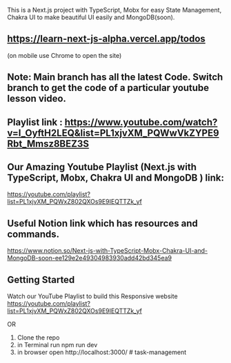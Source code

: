 This is a Next.js project with TypeScript, Mobx for easy State Management, Chakra UI to make beautiful UI easily and MongoDB(soon).
## https://learn-next-js-alpha.vercel.app/todos 
(on mobile use Chrome to open the site) 

## Note: Main branch has all the latest Code. Switch branch to get the code of a particular youtube lesson video.

## Playlist link : https://www.youtube.com/watch?v=I_OyftH2LEQ&list=PL1xjvXM_PQWwVkZYPE9Rbt_Mmsz8BEZ3S
## Our Amazing Youtube Playlist (Next.js with TypeScript, Mobx, Chakra UI and MongoDB ) link:
https://youtube.com/playlist?list=PL1xjvXM_PQWxZ802QXOs9E9IEQTTZk_yf
## Useful Notion link which has resources and commands.
https://www.notion.so/Next-js-with-TypeScript-Mobx-Chakra-UI-and-MongoDB-soon-ee129e2e49304983930add42bd345ea9


## Getting Started
Watch our YouTube Playlist to build this Responsive website 
https://youtube.com/playlist?list=PL1xjvXM_PQWxZ802QXOs9E9IEQTTZk_yf

OR
1. Clone the repo 
2. in Terminal run npm run dev
3. in browser open http://localhost:3000/
#   t a s k - m a n a g e m e n t  
 